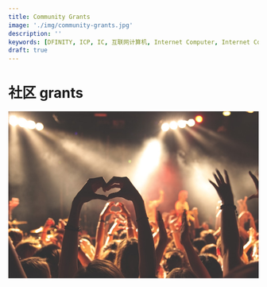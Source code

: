 ```yaml
---
title: Community Grants
image: './img/community-grants.jpg'
description: ''
keywords: [DFINITY, ICP, IC, 互联网计算机, Internet Computer, Internet Computer Protocol, Web3, Crypto, Blockchain, 区块链, 加密货币, DApp, 去中心化, 去中心化应用, developer, startup, community, grants]
draft: true
---
```



# 社区 grants

![community](./img/community-grants.jpg)
